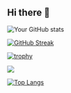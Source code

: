 ## Hi there 👋

![Your GitHub stats](https://github-readme-stats.vercel.app/api?username=soongenwong&show_icons=true&theme=radical)

[![GitHub Streak](https://github-readme-streak-stats.herokuapp.com/?user=soongenwong&theme=dark)](https://git.io/streak-stats)

[![trophy](https://github-profile-trophy.vercel.app/?username=soongenwong)](https://github.com/ryo-ma/github-profile-trophy)

![](https://github-profile-summary-cards.vercel.app/api/cards/profile-details?username=soongenwong&theme=vue)

[![Top Langs](https://github-readme-stats.vercel.app/api/top-langs/?username=soongenwong&layout=compact)](https://github.com/anuraghazra/github-readme-stats)

<!--
**soongenwong/soongenwong** is a ✨ _special_ ✨ repository because its `README.md` (this file) appears on your GitHub profile.

Here are some ideas to get you started:

- 🔭 I’m currently working on ...
- 🌱 I’m currently learning ...
- 👯 I’m looking to collaborate on ...
- 🤔 I’m looking for help with ...
- 💬 Ask me about ...
- 📫 How to reach me: ...
- 😄 Pronouns: ...
- ⚡ Fun fact: ...
-->
